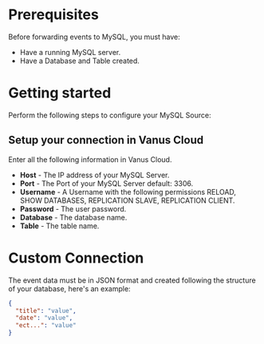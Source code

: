 # Prerequisites
Before forwarding events to MySQL, you must have:

- Have a running MySQL server.
- Have a Database and Table created.

# Getting started

Perform the following steps to configure your MySQL Source:

## Setup your connection in Vanus Cloud

Enter all the following information in Vanus Cloud.
- **Host** - The IP address of your MySQL Server.
- **Port** - The Port of your MySQL Server default: 3306.
- **Username** - A Username with the following permissions RELOAD, SHOW DATABASES, REPLICATION SLAVE, REPLICATION CLIENT.
- **Password** - The user password.
- **Database** - The database name.
- **Table** - The table name.

# Custom Connection

The event data must be in JSON format and created following the structure of your database, here's an example:

```json
{
  "title": "value",
  "date": "value",
  "ect...": "value"
}
```
